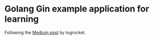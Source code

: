# Golang Gin example application for learning

Following the [Medium post](https://blog.logrocket.com/building-microservices-go-gin/) by logrocket.